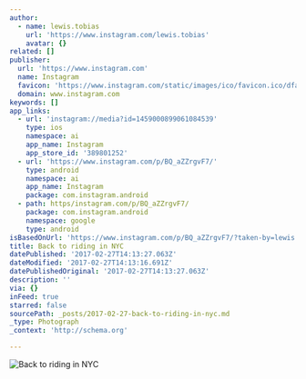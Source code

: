 ```yaml
---
author:
  - name: lewis.tobias
    url: 'https://www.instagram.com/lewis.tobias'
    avatar: {}
related: []
publisher:
  url: 'https://www.instagram.com'
  name: Instagram
  favicon: 'https://www.instagram.com/static/images/ico/favicon.ico/dfa85bb1fd63.ico'
  domain: www.instagram.com
keywords: []
app_links:
  - url: 'instagram://media?id=1459000899061084539'
    type: ios
    namespace: ai
    app_name: Instagram
    app_store_id: '389801252'
  - url: 'https://www.instagram.com/p/BQ_aZZrgvF7/'
    type: android
    namespace: ai
    app_name: Instagram
    package: com.instagram.android
  - path: https/instagram.com/p/BQ_aZZrgvF7/
    package: com.instagram.android
    namespace: google
    type: android
isBasedOnUrl: 'https://www.instagram.com/p/BQ_aZZrgvF7/?taken-by=lewis.tobias'
title: Back to riding in NYC
datePublished: '2017-02-27T14:13:27.063Z'
dateModified: '2017-02-27T14:13:16.691Z'
datePublishedOriginal: '2017-02-27T14:13:27.063Z'
description: ''
via: {}
inFeed: true
starred: false
sourcePath: _posts/2017-02-27-back-to-riding-in-nyc.md
_type: Photograph
_context: 'http://schema.org'

---
```

![Back to riding in NYC](https://scontent.cdninstagram.com/t51.2885-15/s640x640/sh0.08/e35/16788896_738655796317430_4908895298589294592_n.jpg)